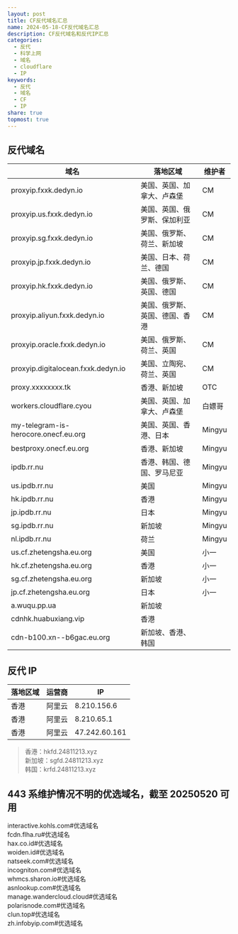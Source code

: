 ```yaml
---  
layout: post  
title: CF反代域名汇总  
name: 2024-05-18-CF反代域名汇总  
description: CF反代域名和反代IP汇总  
categories:  
  - 反代  
  - 科学上网  
  - 域名  
  - cloudflare  
  - IP  
keywords:  
  - 反代  
  - 域名  
  - CF  
  - IP  
share: true  
topmost: true  
---  
```

  
## 反代域名  
  
| 域名                                   | 落地区域            | 维护者    |  
| ------------------------------------ | --------------- | ------ |  
| proxyip.fxxk.dedyn.io                | 美国、英国、加拿大、卢森堡   | CM     |  
| proxyip.us.fxxk.dedyn.io             | 美国、英国、俄罗斯、保加利亚  | CM     |  
| proxyip.sg.fxxk.dedyn.io             | 美国、俄罗斯、荷兰、新加坡   | CM     |  
| proxyip.jp.fxxk.dedyn.io             | 美国、日本、荷兰、德国     | CM     |  
| proxyip.hk.fxxk.dedyn.io             | 美国、俄罗斯、英国、德国    | CM     |  
| proxyip.aliyun.fxxk.dedyn.io         | 美国、俄罗斯、英国、德国、香港 | CM     |  
| proxyip.oracle.fxxk.dedyn.io         | 美国、俄罗斯、荷兰、英国    | CM     |  
| proxyip.digitalocean.fxxk.dedyn.io   | 美国、立陶宛、荷兰、英国    | CM     |  
| proxy.xxxxxxxx.tk                    | 香港、新加坡          | OTC    |  
| workers.cloudflare.cyou              | 美国、英国、加拿大、卢森堡   | 白嫖哥    |  
| my-telegram-is-herocore.onecf.eu.org | 美国、英国、香港、日本     | Mingyu |  
| bestproxy.onecf.eu.org               | 香港、新加坡          | Mingyu |  
| ipdb.rr.nu                           | 香港、韩国、德国、罗马尼亚   | Mingyu |  
| us.ipdb.rr.nu                        | 美国              | Mingyu |  
| hk.ipdb.rr.nu                        | 香港              | Mingyu |  
| jp.ipdb.rr.nu                        | 日本              | Mingyu |  
| sg.ipdb.rr.nu                        | 新加坡             | Mingyu |  
| nl.ipdb.rr.nu                        | 荷兰              | Mingyu |  
| us.cf.zhetengsha.eu.org              | 美国              | 小一     |  
| hk.cf.zhetengsha.eu.org              | 香港              | 小一     |  
| sg.cf.zhetengsha.eu.org              | 新加坡             | 小一     |  
| jp.cf.zhetengsha.eu.org              | 日本              | 小一     |  
| a.wuqu.pp.ua                         | 新加坡             |        |  
| cdnhk.huabuxiang.vip                 | 香港              |        |  
| cdn-b100.xn--b6gac.eu.org            | 新加坡、香港、韩国       |        |  
  
## 反代 IP  
  
| 落地区域 | 运营商 | IP             |  
| ---- | --- | -------------- |  
| 香港   | 阿里云 | 8.210.156.6    |  
| 香港   | 阿里云 | 8.210.65.1     |  
| 香港   | 阿里云 | 47.242.60.161  |  
  
> 香港：hkfd.24811213.xyz    
> 新加坡：sgfd.24811213.xyz    
> 韩国：krfd.24811213.xyz  
  
## 443 系维护情况不明的优选域名，截至 20250520 可用  
  
interactive.kohls.com#优选域名    
fcdn.flha.ru#优选域名    
hax.co.id#优选域名    
woiden.id#优选域名    
natseek.com#优选域名    
incogniton.com#优选域名    
whmcs.sharon.io#优选域名    
asnlookup.com#优选域名    
manage.wandercloud.cloud#优选域名    
polarisnode.com#优选域名    
clun.top#优选域名    
zh.infobyip.com#优选域名  
